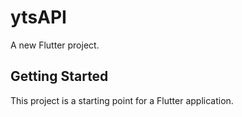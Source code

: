 # ytsAPI

A new Flutter project.

## Getting Started

This project is a starting point for a Flutter application.
